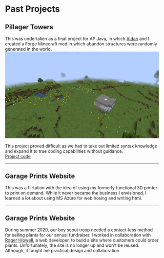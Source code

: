 # Past Projects

## Pillager Towers

This was undertaken as a final project for AP Java, in which [Aidan](https://github.com/kelvinnkat) and I created a Forge Minecraft mod in which abandon structures were randomly generated in the world.
![Image of Pillager Tower local](pastProjects/pillagerTowers.png)

This project proved difficult as we had to take out limited syntax knowledge and expand it to true coding capabilities without guidance.  
[Project code](https://github.com/MerlinTheMafiaMortician/pillagerTowers)

---

## Garage Prints Website

This was a flirtation with the idea of using my formerly functional 3D printer to print on demand. While it never became the business I envisioned, I learned a lot about using MS Azure for web hosing and writing html.

---

## Garage Prints Website

During summer 2020, our boy scout troop needed a contact-less method for selling plants for our annual fundraiser. I worked in collaboration with [Roger Hipwell](mailto:roger.hipwell@gmail.com), a web developer, to build a site where customers could order plants. Unfortunately, the site is no longer up and won't be reused. Although, it taught me practical design and collaboration.